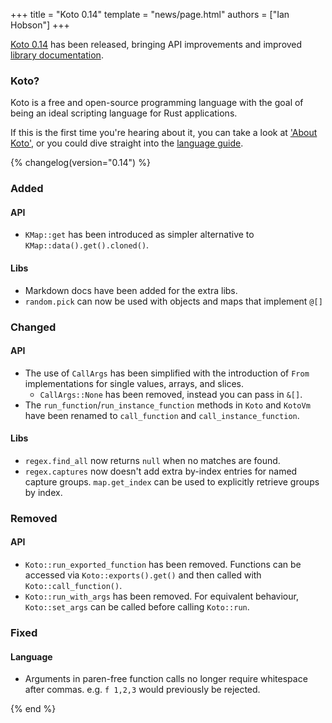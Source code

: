 +++
title = "Koto 0.14"
template = "news/page.html"
authors = ["Ian Hobson"]
+++

[Koto 0.14][crates] has been released, bringing API improvements and improved 
[library documentation][lib-docs].

### Koto?

Koto is a free and open-source programming language with the goal of being an
ideal scripting language for Rust applications.

If this is the first time you're hearing about it, you can take a look at
['About Koto'][about], or you could dive straight into the 
[language guide][guide].

{% changelog(version="0.14") %}

### Added 

#### API

- `KMap::get` has been introduced as simpler alternative to 
  `KMap::data().get().cloned()`.

#### Libs

- Markdown docs have been added for the extra libs.
- `random.pick` can now be used with objects and maps that implement `@[]`

### Changed

#### API 

- The use of `CallArgs` has been simplified with the introduction of `From`
  implementations for single values, arrays, and slices. 
  - `CallArgs::None` has been removed, instead you can pass in `&[]`.
- The `run_function`/`run_instance_function` methods in `Koto` and `KotoVm` have
  been renamed to `call_function` and `call_instance_function`.

#### Libs

- `regex.find_all` now returns `null` when no matches are found.
- `regex.captures` now doesn't add extra by-index entries for named capture
  groups. `map.get_index` can be used to explicitly retrieve groups by index.

### Removed

#### API

- `Koto::run_exported_function` has been removed. Functions can be accessed via
  `Koto::exports().get()` and then called with `Koto::call_function()`.
- `Koto::run_with_args` has been removed. For equivalent behaviour, 
  `Koto::set_args` can be called before calling `Koto::run`.

### Fixed

#### Language

- Arguments in paren-free function calls no longer require whitespace after
  commas. e.g. `f 1,2,3` would previously be rejected.

{% end %}


[about]: /docs/0.14/about
[api-docs]: /docs/0.14/api
[crates]: https://crates.io/crates/koto/0.14.0
[guide]: /docs/0.14/language
[lib-docs]:/docs/0.14/libs
